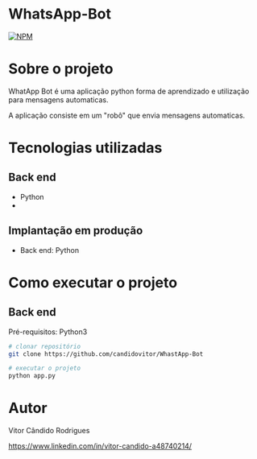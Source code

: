 # WhatsApp-Bot
[![NPM](https://img.shields.io/npm/l/react)](https://github.com/candidovitor/WhastApp-Bot/blob/main/LICENSE) 

# Sobre o projeto

WhatApp Bot é uma aplicação python forma de aprendizado e utilização para mensagens automaticas.

A aplicação consiste em um "robô" que envia mensagens automaticas.

# Tecnologias utilizadas
## Back end
- Python
- 
## Implantação em produção
- Back end: Python

# Como executar o projeto

## Back end
Pré-requisitos: Python3

```bash
# clonar repositório
git clone https://github.com/candidovitor/WhastApp-Bot

# executar o projeto
python app.py
```

# Autor

Vitor Cândido Rodrigues

https://www.linkedin.com/in/vitor-candido-a48740214/

